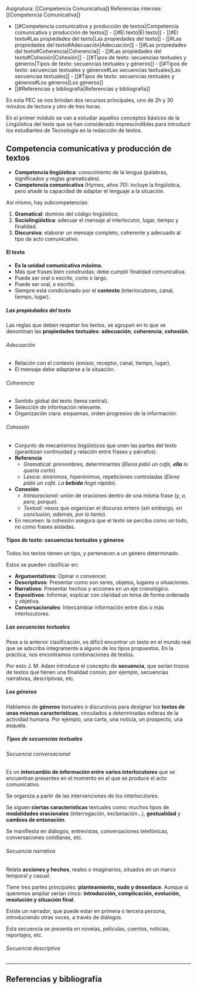 Asignatura: [[Competencia Comunicativa]]
Referencias internas: [[Competencia Comunicativa]]

- [[#Competencia comunicativa y producción de textos|Competencia comunicativa y producción de textos]]
		- [[#El texto|El texto]]
			- [[#El texto#Las propiedades del texto|Las propiedades del texto]]
				- [[#Las propiedades del texto#Adecuación|Adecuación]]
				- [[#Las propiedades del texto#Coherencia|Coherencia]]
				- [[#Las propiedades del texto#Cohesión|Cohesión]]
		- [[#Tipos de texto: secuencias textuales y géneros|Tipos de texto: secuencias textuales y géneros]]
			- [[#Tipos de texto: secuencias textuales y géneros#Las secuencias textuales|Las secuencias textuales]]
			- [[#Tipos de texto: secuencias textuales y géneros#Los géneros|Los géneros]]
- [[#Referencias y bibliografía|Referencias y bibliografía]]

En esta PEC se nos brindan dos recursos principales, uno de 2h y 30 minutos de lectura y otro de tres horas.

En el primer módulo se van a estudiar aquellos conceptos básicos de la Lingüística del texto que se han considerado imprescindibles para introducir los estudiantes de Tecnología en la redacción de textos.

## Competencia comunicativa y producción de textos

- **Competencia lingüística**: conocimiento de la lengua (palabras, significados y reglas gramaticales).
- **Competencia comunicativa** (Hymes, años 70): incluye la lingüística, pero añade la capacidad de adaptar el lenguaje a la situación.

Así mismo, hay subcompetencias:
1) **Gramatical**: dominio del código lingüístico.
2) **Sociolingüística**: adecuar el mensaje al interlocutor, lugar, tiempo y finalidad.
3) **Discursiva**: elaborar un mensaje completo, coherente y adecuado al tipo de acto comunicativo.

#### El texto

- **Es la unidad comunicativa máxima.**
- Más que frases bien construidas: debe cumplir finalidad comunicativa.
- Puede ser oral o escrito, corto o largo.
- Puede ser oral, o escrito.
- Siempre está condicionado por el **contexto** (interlocutores, canal, tiempo, lugar).

##### Las propiedades del texto

Las reglas que deben respetar los textos, se agrupan en lo que se denominan las **propiedades textuales**: **adecuación**, **coherencia**, **cohesión**.

###### Adecuación

- Relación con el contexto (emisor, receptor, canal, tiempo, lugar).
- El mensaje debe adaptarse a la situación.

###### Coherencia

- Sentido global del texto (tema central).
- Selección de información relevante.
- Organización clara: esquemas, orden progresivo de la información.

###### Cohesión

- Conjunto de mecanismos lingüísticos que unen las partes del texto (garantizan continuidad y relación entre frases y párrafos).
- **Referencia**
    - _Gramatical_: pronombres, determinantes (_Elena pidió un café, **ella** lo quería corto_).
    - _Léxica_: sinónimos, hiperónimos, repeticiones controladas (_Elena pidió un café. La **bebida** llegó rápido_).
- **Conexión**
    - _Intraoracional_: unión de oraciones dentro de una misma frase (_y, o, pero, porque_).
    - _Textual_: nexos que organizan el discurso entero (_sin embargo, en conclusión, además, por lo tanto_).
- En resumen: la cohesión asegura que el texto se perciba como un todo, no como frases aisladas.

#### Tipos de texto: secuencias textuales y géneros

Todos los textos tienen un tipo, y pertenecen a un género determinado.

Estos se pueden clasificar en:
- **Argumentativos**: Opinar o convencer.
- **Descriptivos**: Presentar como son seres, objetos, lugares o situaciones.
- **Narrativos**: Presentar hechos y acciones en un eje cronológico.
- **Expositivos**: Informar, explicar con claridad un tema de forma ordenada y objetiva.
- **Conversacionales**: Intercambiar información entre dos o más interlocutores.

##### Las secuencias textuales

Pese a la anterior clasificación, es difícil encontrar un texto en el mundo real que se adscriba íntegramente a alguno de los tipos propuestos. En la práctica, nos encontramos combinaciones de textos.

Por esto J. M. Adam introduce el concepto de **secuencia**, que serían trozos de textos que tienen una finalidad común, por ejemplo, secuencias narrativas, descriptivas, etc.

##### Los géneros

Hablamos de **géneros** textuales o discursivos para designar los **textos de unas mismas características**, vinculados a determinadas esferas de la actividad humana. Por ejemplo, una carta, una noticia, un prospecto, una esquela.

##### Tipos de secuencias textuales

###### Secuencia conversacional

Es un **intercambio de información entre varios interlocutores** que se encuentran presentes en el momento en el que se produce el acto comunicativo.

Se organiza a partir de las intervenciones de los interlocutores.

Se siguen **ciertas características** textuales como: muchos tipos de **modalidades oracionales** (interrogación, exclamación...), **gestualidad** y **cambios de entonación**.

Se manifiesta en diálogos, entrevistas, conversaciones telefónicas, conversaciones cotidianas, etc.

###### Secuencia narrativa

Relata **acciones y hechos**, reales o imaginarios, situados en un marco temporal y casual.

Tiene tres partes principales: **planteamiento, nudo y desenlace**. Aunque si queremos ampliar serían cinco: **introducción, complicación, evolución, resolución y situación final**.

Existe un narrador, que puede estar en primera o tercera persona, introduciendo otras voces, a través de diálogos.

Esta secuencia se presenta en novelas, películas, cuentos, noticias, reportajes, etc.

###### Secuencia descriptiva










----

## Referencias y bibliografía

